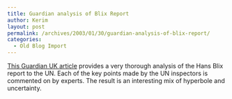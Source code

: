 ```yaml
---
title: Guardian analysis of Blix Report
author: Kerim
layout: post
permalink: /archives/2003/01/30/guardian-analysis-of-blix-report/
categories:
  - Old Blog Import
---
```

<a href="http://www.guardian.co.uk/Iraq/Story/0,2763,883818,00.html" onclick="_gaq.push(['_trackEvent', 'outbound-article', 'http://www.guardian.co.uk/Iraq/Story/0,2763,883818,00.html', 'This Guardian UK article']);" >This Guardian UK article</a> provides a very thorough analysis of the Hans Blix report to the UN. Each of the key points made by the UN inspectors is commented on by experts. The result is an interesting mix of hyperbole and uncertainty.

